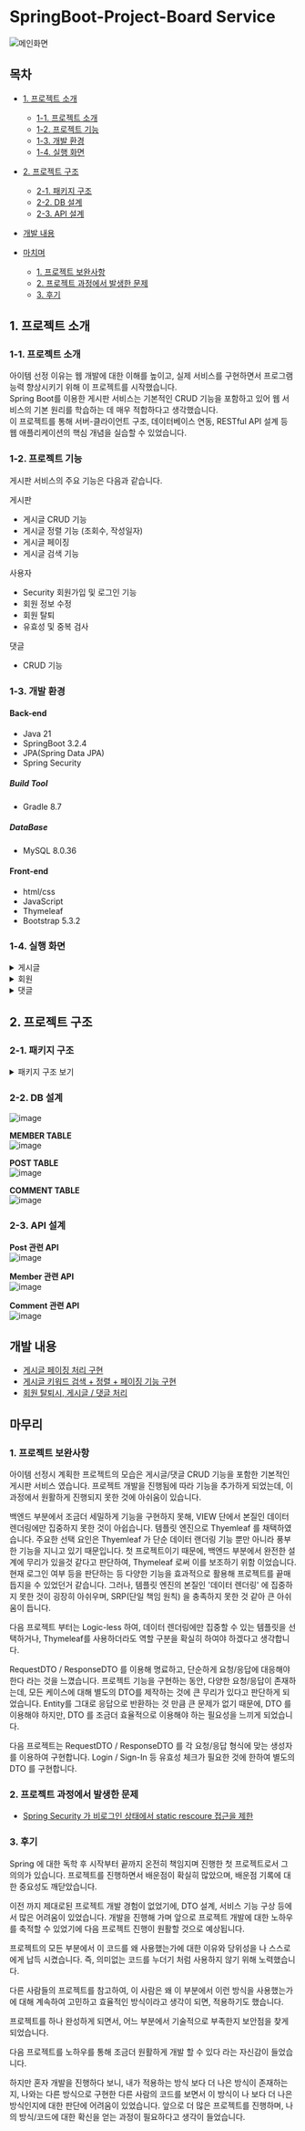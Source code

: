 # SpringBoot-Project-Board Service

![메인화면](https://github.com/yashin20/BoardServiceV2/assets/92693776/f5f42a21-c5fa-4e1c-97b9-e2d779193e1a)

## 목차
 - [1. 프로젝트 소개](#1-프로젝트-소개)
   - [1-1. 프로젝트 소개](#1-1-프로젝트-소개)
   - [1-2. 프로젝트 기능](#1-2-프로젝트-기능)
   - [1-3. 개발 환경](#1-3-개발-환경)
   - [1-4. 실행 화면](#1-4-실행-환경)
  
 - [2. 프로젝트 구조](#2-프로젝트-구조)
   - [2-1. 패키지 구조](#2-1-패키지-구조)
   - [2-2. DB 설계](#2-2-DB-설계)
   - [2-3. API 설계](#2-3-API-설계)
  
 - [개발 내용](#개발-내용)

 - [마치며](#마치며)
   - [1. 프로젝트 보완사항](#1-프로젝트-보완사항)
   - [2. 프로젝트 과정에서 발생한 문제](#2-프로젝트-과정에서-발생한-문제)
   - [3. 후기](#3-후기)
  
     


## 1. 프로젝트 소개

### 1-1. 프로젝트 소개

아이템 선정 이유는 웹 개발에 대한 이해를 높이고, 실제 서비스를 구현하면서 프로그램 능력 향상시키기 위해 이 프로젝트를 시작했습니다.  
Spring Boot를 이용한 게시판 서비스는 기본적인 CRUD 기능을 포함하고 있어 웹 서비스의 기본 원리를 학습하는 데 매우 적합하다고 생각했습니다.  
이 프로젝트를 통해 서버-클라이언트 구조, 데이터베이스 연동, RESTful API 설계 등 웹 애플리케이션의 핵심 개념을 실습할 수 있었습니다.  


### 1-2. 프로젝트 기능

게시판 서비스의 주요 기능은 다음과 같습니다.

게시판  
- 게시글 CRUD 기능
- 게시글 정렬 기능 (조회수, 작성일자)
- 게시글 페이징
- 게시글 검색 기능

사용자
 - Security 회원가입 및 로그인 기능
 - 회원 정보 수정
 - 회원 탈퇴
 - 유효성 및 중복 검사

댓글
 - CRUD 기능
   

### 1-3. 개발 환경

#### Back-end
 - Java 21
 - SpringBoot 3.2.4
 - JPA(Spring Data JPA)
 - Spring Security

##### Build Tool
 - Gradle 8.7

##### DataBase
 - MySQL 8.0.36

#### Front-end
 - html/css
 - JavaScript
 - Thymeleaf
 - Bootstrap 5.3.2


### 1-4. 실행 화면
  
  <details>
    <summary>게시글</summary>
    
   **1. 게시글 전체 목록**

   로그인 X 화면  
   ![image](https://github.com/yashin20/BoardServiceV2/assets/92693776/5547af49-7724-4aeb-979f-7a6ad2590bdd)  

   로그인 O 화면  
   ![image](https://github.com/yashin20/BoardServiceV2/assets/92693776/0871872a-720b-445f-bfe3-2055b252bd2e)  



   **1-1. 게시글 전체 목록 정렬**

   '조회수' 기준으로 내림차순 정렬  
   ![image](https://github.com/yashin20/BoardServiceV2/assets/92693776/18250746-ccbb-4911-bcf1-f39d151f0f83)  

   ※ 로그인을 하지 않아도 게시글 정렬이 가능하다.  



   **2. 게시글 등록 화면**

   ![image](https://github.com/yashin20/BoardServiceV2/assets/92693776/67099714-c576-4029-8b68-552aa2a8ef5e)  

   로그인한 사용자만 게시글 작성이 가능하며, 작성 후 '게시' 버튼을 누르면 메인 페이지로 리다이렉트 된다.  

   

   **3. 게시글 상세 정보**

   로그인 X  
   ![image](https://github.com/yashin20/BoardServiceV2/assets/92693776/92b77621-66c2-4a46-83e7-e13552424ae3)  

   ※ 로그인 하지 않은 경우, 게시글 상세 정보에 접근 가능하지만, '게시글 설정' 옵션에 접근할 수 없다.  


   작성자 계정이 아닌 다른 계정으로 로그인 O  
   ![image](https://github.com/yashin20/BoardServiceV2/assets/92693776/bef81a23-7918-4817-a5b6-b0dc5515f885)  

   ※ 작성자 계정이 아닌 다른 계정으로 로그인한 경우, '게시글 설정' 옵션에 접근 가능하지만, '게시글 작성' 기능만 접근 가능하다.  


   작성자 계정으로 로그인 O  
   ![image](https://github.com/yashin20/BoardServiceV2/assets/92693776/15f21e93-5271-447d-b708-f7aa6e0feff0)  

   ※ 작성자 계정으로 로그인 한 경우, '게시글 수정' 과 '게시글 삭제' 를 할 수 있다.  



   **4. 게시글 수정 화면**

   ![image](https://github.com/yashin20/BoardServiceV2/assets/92693776/2ecc1243-4c45-4f2f-9b42-4af5f6e7e914)  

   게시글 수정 후, '게시' 버튼을 눌러 수정을 마무리한다.    
   '게시' 버튼을 누르면 게시글 목록으로 이동한다.  

   [수정된 게시글 화면]  
   ![image](https://github.com/yashin20/BoardServiceV2/assets/92693776/c828dff6-270e-4b36-a597-85969a196c0c)  
   
   

   **5. 게시글 삭제 화면**

   ![image](https://github.com/yashin20/BoardServiceV2/assets/92693776/816ef173-4759-4456-b8b5-1ad39da2f7bb)  

   '게시글 삭제' 버튼을 눌러 삭제를 진행한다.  

   ![image](https://github.com/yashin20/BoardServiceV2/assets/92693776/08081d6f-d02c-4c06-9a42-d1c9d963d53d)  

   '게시글 번호'를 포함한 삭제 완료 안내 메시지가 등장한다.

   [게시글 목록]  
   ![image](https://github.com/yashin20/BoardServiceV2/assets/92693776/440f7a24-f7f1-4178-b6da-94319eda0f34)  

   게시글이 삭제 된 것을 볼 수 있다.


   **6. 게시글 검색 화면**

   ![image](https://github.com/yashin20/BoardServiceV2/assets/92693776/6b0fdefb-da6a-4dc7-9220-14c441fbb801)  



  **6-1. 게시글 검색 후 페이징 화면**

  ['by' 키워드로 검색한 화면]  
  ![image](https://github.com/yashin20/BoardServiceV2/assets/92693776/bbd81c39-1be6-45da-a29c-a9431b2a07ca)  

  ['by' 키워드로 검색 내용 中 사용자 기준 4페이지]  
  ![image](https://github.com/yashin20/BoardServiceV2/assets/92693776/c56913a8-1e71-4927-a828-27cf637fc195)  



  **6-2. 게시글 검색 후 페이징 + 정렬**

  ['by' 키워드로 검색 내용 && 조회수 기준 내림차순 정렬]  
  ![image](https://github.com/yashin20/BoardServiceV2/assets/92693776/79fef79f-8ff0-4c39-99ac-2677d557079b)  


  ['by' 키워드로 검색 내용 && 조회수 기준 내림차순 정렬 中 사용자 기준 1페이지]  
  ![image](https://github.com/yashin20/BoardServiceV2/assets/92693776/d346d15f-fe23-401e-a321-e79a19fa6537)   
    
  </details>


  <details>
    <summary>회원</summary>

   **1. 회원가입 화면**

   ![image](https://github.com/yashin20/BoardServiceV2/assets/92693776/fe32e1bc-cfeb-4c2b-9bc2-7ac7a2af3fea)  


   ![image](https://github.com/yashin20/BoardServiceV2/assets/92693776/f7f03b03-c0d4-4526-a495-2cdcb6e0ff46)  

   ※ 회원가입 양식에 대한 경고 메시지 표시  



   **2. 로그인 화면**

   ![image](https://github.com/yashin20/BoardServiceV2/assets/92693776/70aeecdb-783d-4469-b23a-b1b814896db5)  

   ※ 로그인 실패에 대한 경고 메시지 표시  



   **3. 회원정보 수정 화면**

   ![image](https://github.com/yashin20/BoardServiceV2/assets/92693776/49fd5a13-5ff2-4ee5-96b1-8fef64824af3)  
   로그인 된 username 을 입력하여, 회원정보 화면으로 이동  

   ![image](https://github.com/yashin20/BoardServiceV2/assets/92693776/1ffe8588-1a0d-4b49-8bb8-15a53608835e)  

  
   ![image](https://github.com/yashin20/BoardServiceV2/assets/92693776/db057e23-35ee-4f4b-afcb-333b7dcc2956)  
   변경하려는 닉네임에 대한 중복 체크    
   ![image](https://github.com/yashin20/BoardServiceV2/assets/92693776/8e879869-e2e9-4503-8ff2-80213486f736)  
   변경하려는 비밀번호에 대한 유효성 체크    



   **4. 회원 탈퇴**
   ![image](https://github.com/yashin20/BoardServiceV2/assets/92693776/86e4f872-27d0-4d94-a470-5e5ad86565dd)  
   ![image](https://github.com/yashin20/BoardServiceV2/assets/92693776/109b6351-9b3c-4f57-a1eb-26bc5373da76)  
   ![image](https://github.com/yashin20/BoardServiceV2/assets/92693776/e0a6d5a1-82f8-41b2-bbde-ae1eeaeb9f09)  
   회원 탈퇴 처리 후, 메인 페이지로 리다이렉션, 로그아웃 처리가 된다.    
   또한, 탈퇴한 회원이 작성한 게시글 / 댓글의 작성자는 'unknown' 으로 표기된다.  

    
  </details>


  <details>
    <summary>댓글</summary>

  **1. 댓글 작성 화면**
  
  로그인 X - 댓글 작성 화면  
  ![image](https://github.com/yashin20/BoardServiceV2/assets/92693776/9cf7227a-1bc9-47d5-b173-bdebc02a7d64)  

  로그인 O - 댓글 작성 화면  
  ![image](https://github.com/yashin20/BoardServiceV2/assets/92693776/97112208-bde3-474e-8283-f1195d8ceea1)  
  ![image](https://github.com/yashin20/BoardServiceV2/assets/92693776/d771292d-46c4-461b-8c18-a5f929166c88)  


  **2. 댓글 수정**

  로그인 X  
  ![image](https://github.com/yashin20/BoardServiceV2/assets/92693776/3f198fc2-6e9e-46f5-a6e1-898147562efe)  


  작성자 != 로그인 회원 - 로그인 O  
  ![image](https://github.com/yashin20/BoardServiceV2/assets/92693776/a0ee73f7-912f-4561-acfe-ec125d0eb977)  

  작성자 == 로그인 회원 - 로그인 O  
  ![image](https://github.com/yashin20/BoardServiceV2/assets/92693776/7e5fc904-1300-46c1-b3c0-ab732fb893b3)  
  작성자 본인이 로그인 한 상태에서만 댓글 수정 / 삭제 에 접근 가능하다.  

  ![image](https://github.com/yashin20/BoardServiceV2/assets/92693776/4f4107bf-e01b-480f-832e-7149459ad179)  
  ![image](https://github.com/yashin20/BoardServiceV2/assets/92693776/c2cf7c26-9a62-4183-9928-785486321a8a)  
  ![image](https://github.com/yashin20/BoardServiceV2/assets/92693776/b08c429d-fa29-40c6-8a82-8647bd790f21)  

  댓글이 수정된 모습과 '작성일자' 뒤에 '(수정됨)' 표식이 생긴 것을 볼 수 있다.  



  **3. 댓글 삭제**

  ![image](https://github.com/yashin20/BoardServiceV2/assets/92693776/c2c1e45a-1990-4a82-98d7-e4414d202543)  
  '댓글 2번!' 을 삭제 한다.    
  ![image](https://github.com/yashin20/BoardServiceV2/assets/92693776/2ddb34c3-fd21-467b-b7a1-a452fcbb9b61)  
  ![image](https://github.com/yashin20/BoardServiceV2/assets/92693776/2dbb7acc-c455-48f4-bbd5-30a108e4941f)  
  '댓글 2번!' 이 삭제 된 모습을 볼 수 있다.

    
  </details>




## 2. 프로젝트 구조

### 2-1. 패키지 구조

<details>

<summary>패키지 구조 보기</summary>

```
📦src
 ┣ 📂main
 ┃ ┣ 📂java
 ┃ ┃ ┗ 📂project
 ┃ ┃ ┃ ┗ 📂boardserviceV2
 ┃ ┃ ┃ ┃ ┣ 📂config
 ┃ ┃ ┃ ┃ ┃ ┣ 📜CustomAuthenticationFailureHandler.java
 ┃ ┃ ┃ ┃ ┃ ┣ 📜CustomUserDetailsService.java
 ┃ ┃ ┃ ┃ ┃ ┗ 📜WebSecurityConfig.java
 ┃ ┃ ┃ ┃ ┣ 📂controller
 ┃ ┃ ┃ ┃ ┃ ┣ 📜CommentApiController.java
 ┃ ┃ ┃ ┃ ┃ ┣ 📜HomeController.java
 ┃ ┃ ┃ ┃ ┃ ┣ 📜InitMember.java
 ┃ ┃ ┃ ┃ ┃ ┣ 📜MemberApiController.java
 ┃ ┃ ┃ ┃ ┃ ┣ 📜MemberController.java
 ┃ ┃ ┃ ┃ ┃ ┣ 📜PostApiController.java
 ┃ ┃ ┃ ┃ ┃ ┗ 📜PostController.java
 ┃ ┃ ┃ ┃ ┣ 📂dto
 ┃ ┃ ┃ ┃ ┃ ┣ 📜CommentRequestDto.java
 ┃ ┃ ┃ ┃ ┃ ┣ 📜CommentResponseDto.java
 ┃ ┃ ┃ ┃ ┃ ┣ 📜CreateMemberDto.java
 ┃ ┃ ┃ ┃ ┃ ┣ 📜CreatePostDto.java
 ┃ ┃ ┃ ┃ ┃ ┣ 📜LoginDto.java
 ┃ ┃ ┃ ┃ ┃ ┣ 📜MemberResponseDto.java
 ┃ ┃ ┃ ┃ ┃ ┣ 📜PostInfoDto.java
 ┃ ┃ ┃ ┃ ┃ ┣ 📜UpdateMemberDto.java
 ┃ ┃ ┃ ┃ ┃ ┗ 📜UpdatePostDto.java
 ┃ ┃ ┃ ┃ ┣ 📂entity
 ┃ ┃ ┃ ┃ ┃ ┣ 📜BaseEntity.java
 ┃ ┃ ┃ ┃ ┃ ┣ 📜Comment.java
 ┃ ┃ ┃ ┃ ┃ ┣ 📜Member.java
 ┃ ┃ ┃ ┃ ┃ ┣ 📜Post.java
 ┃ ┃ ┃ ┃ ┃ ┗ 📜UserRole.java
 ┃ ┃ ┃ ┃ ┣ 📂exception
 ┃ ┃ ┃ ┃ ┃ ┣ 📜DataAlreadyExistsException.java
 ┃ ┃ ┃ ┃ ┃ ┣ 📜DataNotFoundException.java
 ┃ ┃ ┃ ┃ ┃ ┣ 📜GlobalExceptionHandler.java
 ┃ ┃ ┃ ┃ ┃ ┗ 📜UnauthorizedAccessException.java
 ┃ ┃ ┃ ┃ ┣ 📂repository
 ┃ ┃ ┃ ┃ ┃ ┣ 📜CommentRepository.java
 ┃ ┃ ┃ ┃ ┃ ┣ 📜MemberRepository.java
 ┃ ┃ ┃ ┃ ┃ ┗ 📜PostRepository.java
 ┃ ┃ ┃ ┃ ┣ 📂service
 ┃ ┃ ┃ ┃ ┃ ┣ 📜CommentService.java
 ┃ ┃ ┃ ┃ ┃ ┣ 📜MemberService.java
 ┃ ┃ ┃ ┃ ┃ ┗ 📜PostService.java
 ┃ ┃ ┃ ┃ ┗ 📜BoardserviceV2Application.java
 ┃ ┗ 📂resources
 ┃ ┃ ┣ 📂static
 ┃ ┃ ┃ ┣ 📜main.js
 ┃ ┃ ┃ ┗ 📜styles.css
 ┃ ┃ ┣ 📂templates
 ┃ ┃ ┃ ┣ 📂fragments
 ┃ ┃ ┃ ┃ ┣ 📜bodyFooter.html
 ┃ ┃ ┃ ┃ ┣ 📜bodyHeader.html
 ┃ ┃ ┃ ┃ ┣ 📜footer.html
 ┃ ┃ ┃ ┃ ┗ 📜header.html
 ┃ ┃ ┃ ┣ 📂member
 ┃ ┃ ┃ ┃ ┣ 📜createMember.html
 ┃ ┃ ┃ ┃ ┣ 📜login.html
 ┃ ┃ ┃ ┃ ┣ 📜memberInfo.html
 ┃ ┃ ┃ ┃ ┗ 📜updateMemberInfo.html
 ┃ ┃ ┃ ┣ 📂post
 ┃ ┃ ┃ ┃ ┣ 📜createPost.html
 ┃ ┃ ┃ ┃ ┣ 📜postInfo.html
 ┃ ┃ ┃ ┃ ┗ 📜updatePost.html
 ┃ ┃ ┃ ┗ 📜index.html
 ┃ ┃ ┗ 📜application.yml
 ┗ 📂test
 ┃ ┗ 📂java
 ┃ ┃ ┗ 📂project
 ┃ ┃ ┃ ┗ 📂boardserviceV2
 ┃ ┃ ┃ ┃ ┣ 📂controller
 ┃ ┃ ┃ ┃ ┃ ┗ 📜MemberApiControllerTest.java
 ┃ ┃ ┃ ┃ ┣ 📂repository
 ┃ ┃ ┃ ┃ ┃ ┣ 📜MemberRepositoryTest.java
 ┃ ┃ ┃ ┃ ┃ ┗ 📜PostRepositoryTest.java
 ┃ ┃ ┃ ┃ ┣ 📂service
 ┃ ┃ ┃ ┃ ┃ ┗ 📜MemberServiceTest.java
 ┃ ┃ ┃ ┃ ┗ 📜BoardserviceV2ApplicationTests.java
```


</details>



### 2-2. DB 설계

![image](https://github.com/yashin20/BoardServiceV2/assets/92693776/34bac54a-31d9-458a-83e3-33ca74f29413)

**MEMBER TABLE**   
![image](https://github.com/yashin20/BoardServiceV2/assets/92693776/688dd71e-b194-41d7-8366-5634e666f748)  

**POST TABLE**  
![image](https://github.com/yashin20/BoardServiceV2/assets/92693776/e56c4f17-526d-4c94-92b3-14cb63b0aee3)  

**COMMENT TABLE**  
![image](https://github.com/yashin20/BoardServiceV2/assets/92693776/422d6e53-7c6c-4d22-bc08-fd9febfa44a6)  



### 2-3. API 설계

**Post 관련 API**  
![image](https://github.com/yashin20/BoardServiceV2/assets/92693776/04184267-86fe-41fd-af99-a6772c85633a)  
  
**Member 관련 API**  
![image](https://github.com/yashin20/BoardServiceV2/assets/92693776/22b3ae7b-34c0-4746-86cc-bdf8feadf447)  
  
**Comment 관련 API**  
![image](https://github.com/yashin20/BoardServiceV2/assets/92693776/bc8aa6de-89c6-4e65-97a5-374b5d8df839)  
  



## 개발 내용

- <a href="https://notorious.tistory.com/340" target="_blank">게시글 페이징 처리 구현</a>
- <a href="https://notorious.tistory.com/341" target="_blank">게시글 키워드 검색 + 정렬 + 페이징 기능 구현</a>
- <a href="https://notorious.tistory.com/342" target="_blank">회원 탈퇴시, 게시글 / 댓글 처리</a>



## 마무리

### 1. 프로젝트 보완사항

아이템 선정시 계획한 프로젝트의 모습은 게시글/댓글 CRUD 기능을 포함한 기본적인 게시판 서비스 였습니다.
프로젝트 개발을 진행됨에 따라 기능을 추가하게 되었는데, 이 과정에서 원활하게 진행되지 못한 것에 아쉬움이 있습니다.

백엔드 부분에서 조금더 세밀하게 기능을 구현하지 못해, VIEW 단에서 본질인 데이터 렌더링에만 집중하지 못한 것이 아쉽습니다.
템플릿 엔진으로 Thyemleaf 를 채택하였습니다.
주요한 선택 요인은 Thyemleaf 가 단순 데이터 랜더링 기능 뿐만 아니라 풍부한 기능을 지니고 있기 때문입니다.
첫 프로젝트이기 때문에, 백엔드 부분에서 완전한 설계에 무리가 있을것 같다고 판단하여, Thymeleaf 로써 이를 보조하기 위함 이었습니다.
현재 로그인 여부 등을 판단하는 등 다양한 기능을 효과적으로 활용해 프로젝트를 끝매듭지을 수 있었던거 같습니다.
그러나, 템플릿 엔진의 본질인 '데이터 렌더링' 에 집중하지 못한 것이 굉장히 아쉬우며, SRP(단일 책임 원칙) 을 충족하지 못한 것 같아 큰 아쉬움이 듭니다.
  
다음 프로젝트 부터는 Logic-less 하여, 데이터 렌더링에만 집중할 수 있는 템플릿을 선택하거나, Thymeleaf를 사용하더라도 역할 구분을 확실히 하여야 하겠다고 생각합니다.

RequestDTO / ResponseDTO 를 이용해 명료하고, 단순하게 요청/응답에 대응해야 한다 라는 것을 느꼈습니다.
프로젝트 기능을 구현하는 동안, 다양한 요청/응답이 존재하는데, 모든 케이스에 대해 별도의 DTO를 제작하는 것에 큰 무리가 있다고 판단하게 되었습니다.
Entity를 그대로 응답으로 반환하는 것 만큼 큰 문제가 없기 때문에, DTO 를 이용해야 하지만, DTO 를 조금더 효율적으로 이용해야 하는 필요성을 느끼게 되었습니다.

다음 프로젝트는 RequestDTO / ResponseDTO 를 각 요청/응답 형식에 맞는 생성자를 이용하여 구현합니다.
Login / Sign-In 등 유효성 체크가 필요한 것에 한하여 별도의 DTO 를 구현합니다.



### 2. 프로젝트 과정에서 발생한 문제
- <a href="https://notorious.tistory.com/339" target="_blank">Spring Security 가 비로그인 상태에서 static rescoure 접근을 제한</a>


### 3. 후기

Spring 에 대한 독학 후 시작부터 끝까지 온전히 책임지며 진행한 첫 프로젝트로서 그 의의가 있습니다.
프로젝트를 진행하면서 배운점이 확실히 많았으며, 배운점 기록에 대한 중요성도 깨닫았습니다.

이전 까지 제대로된 프로젝트 개발 경험이 없었기에, DTO 설계, 서비스 기능 구상 등에서 많은 어려움이 있었습니다.
개발을 진행해 가며 앞으로 프로젝트 개발에 대한 노하우를 축적할 수 있었기에 다음 프로젝트 진행이 원활할 것으로 예상됩니다.

프로젝트의 모든 부분에서 이 코드를 왜 사용했는가에 대한 이유와 당위성을 나 스스로에게 납득 시켰습니다.
즉, 의미없는 코드를 누더기 처럼 사용하지 않기 위해 노력했습니다.

다른 사람들의 프로젝트를 참고하여, 이 사람은 왜 이 부분에서 이런 방식을 사용했는가에 대해 계속하여 고민하고 효율적인 방식이라고 생각이 되면, 적용하기도 했습니다.

프로젝트를 하나 완성하게 되면서, 어느 부분에서 기술적으로 부족한지 보안점을 찾게 되었습니다.

다음 프로젝트를 노하우를 통해 조금더 원활하게 개발 할 수 있다 라는 자신감이 들었습니다.

하지만 혼자 개발을 진행하다 보니, 내가 적용하는 방식 보다 더 나은 방식이 존재하는지, 나와는 다른 방식으로 구현한 다른 사람의 코드를 보면서 이 방식이 나 보다 더 나은 방식인지에 대한 판단에 어려움이 있었습니다.
앞으로 더 많은 프로젝트를 진행하며, 나의 방식/코드에 대한 확신을 얻는 과정이 필요하다고 생각이 들었습니다.

